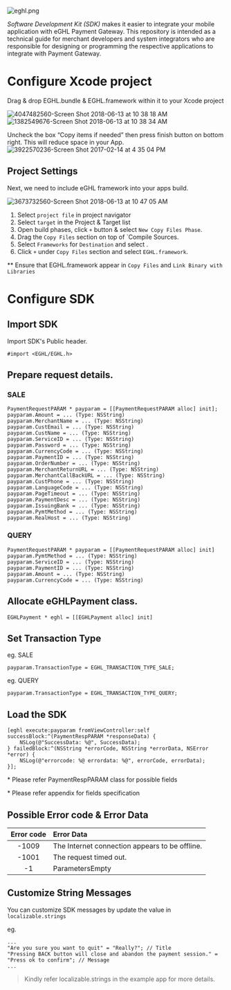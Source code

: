 ![eghl.png](http://e-ghl.com/assets/img/logo.png)

*Software Development Kit (SDK)* makes it easier to integrate your mobile application with eGHL Payment Gateway. This repository is intended as a technical guide for merchant developers and system integrators who are responsible for designing or programming the respective applications to integrate with Payment Gateway.

# **Configure Xcode project**

Drag & drop EGHL.bundle & EGHL.framework within it to your Xcode project

![4047482560-Screen Shot 2018-06-13 at 10 38 18 AM](https://user-images.githubusercontent.com/46514524/95950323-dfba3280-0e26-11eb-9ac3-282a668b3fb6.png)
![1382549676-Screen Shot 2018-06-13 at 10 38 34 AM](https://user-images.githubusercontent.com/46514524/95950789-c9f93d00-0e27-11eb-94c1-77fa9d007f9c.png)


Uncheck the box “Copy items if needed” then press finish button on bottom right. This will reduce space in your App.
![3922570236-Screen Shot 2017-02-14 at 4 35 04 PM](https://user-images.githubusercontent.com/46514524/95950873-e9906580-0e27-11eb-932f-b6777f7a9aa5.png)

## Project Settings

Next, we need to include eGHL framework into your apps build.

![3673732560-Screen Shot 2018-06-13 at 10 47 05 AM](https://user-images.githubusercontent.com/46514524/95950911-fb720880-0e27-11eb-8297-052390ee7293.png)

1. Select `project file` in project navigator
2. Select `target` in the Project & Target list
3. Open build phases, click `+` button & select `New Copy Files Phase`. 
4. Drag the `Copy Files` section on top of `Compile Sources. 
5. Select `Frameworks` for `Destination` and select .
6. Click `+` under `Copy Files` section and select `EGHL.framework`.

\** Ensure that EGHL.framework appear in `Copy Files` and `Link Binary with Libraries`

# **Configure SDK**

## **Import SDK**

Import SDK's Public header.

````
#import <EGHL/EGHL.h>
````

## **Prepare request details.**

### SALE

````
PaymentRequestPARAM * payparam = [[PaymentRequestPARAM alloc] init];
payparam.Amount = ... (Type: NSString) 
payparam.MerchantName = ... (Type: NSString)
payparam.CustEmail = ... (Type: NSString) 
payparam.CustName = ... (Type: NSString) 
payparam.ServiceID = ... (Type: NSString) 
payparam.Password = ... (Type: NSString) 
payparam.CurrencyCode = ... (Type: NSString)
payparam.PaymentID = ... (Type: NSString)
payparam.OrderNumber = ... (Type: NSString)
payparam.MerchantReturnURL = ... (Type: NSString)
payparam.MerchantCallBackURL = ... (Type: NSString)
payparam.CustPhone = ... (Type: NSString)
payparam.LanguageCode = ... (Type: NSString)
payparam.PageTimeout = ... (Type: NSString)
payparam.PaymentDesc = ... (Type: NSString)
payparam.IssuingBank = ... (Type: NSString)
payparam.PymtMethod = ... (Type: NSString)
payparam.RealHost = ... (Type: NSString)
````

### QUERY

````
PaymentRequestPARAM * payparam = [[PaymentRequestPARAM alloc] init]
payparam.PymtMethod = ... (Type: NSString) 
payparam.ServiceID = ... (Type: NSString) 
payparam.PaymentID = ... (Type: NSString) 
payparam.Amount = ... (Type: NSString) 
payparam.CurrencyCode = ... (Type: NSString)
````

## **Allocate eGHLPayment class.**
````
EGHLPayment * eghl = [[EGHLPayment alloc] init]
````

## **Set Transaction Type**

eg. SALE 
````
payparam.TransactionType = EGHL_TRANSACTION_TYPE_SALE;
````

eg. QUERY 
````
payparam.TransactionType = EGHL_TRANSACTION_TYPE_QUERY;
````

## **Load the SDK**

````
[eghl execute:payparam fromViewController:self successBlock:^(PaymentRespPARAM *responseData) { 
    NSLog(@"SuccessData: %@", SuccessData);
} failedBlock:^(NSString *errorCode, NSString *errorData, NSError *error) { 
    NSLog(@"errorcode: %@ errordata: %@", errorCode, errorData);
}];
````

\* Please refer PaymentRespPARAM class for possible fields 

\* Please refer appendix for fields specification

## **Possible Error code & Error Data**

Error code | Error Data
:--------:|:-----------
-1009|The Internet connection appears to be offline.
-1001|The request timed out.
-1|ParametersEmpty

## **Customize String Messages**

You can customize SDK messages by update the value in `localizable.strings`

eg.
```
...
"Are you sure you want to quit" = "Really?"; // Title
"Pressing BACK button will close and abandon the payment session." = "Press ok to confirm"; // Message
...

```
>Kindly refer localizable.strings in the example app for more details.
